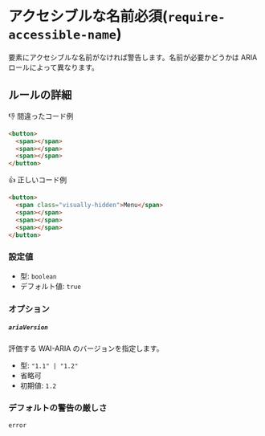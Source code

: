 # アクセシブルな名前必須(`require-accessible-name`)

要素にアクセシブルな名前がなければ警告します。名前が必要かどうかは ARIA ロールによって異なります。

## ルールの詳細

👎 間違ったコード例

```html
<button>
  <span></span>
  <span></span>
  <span></span>
</button>
```

👍 正しいコード例

```html
<button>
  <span class="visually-hidden">Menu</span>
  <span></span>
  <span></span>
  <span></span>
</button>
```

### 設定値

- 型: `boolean`
- デフォルト値: `true`

### オプション

##### `ariaVersion`

評価する WAI-ARIA のバージョンを指定します。

- 型: `"1.1" | "1.2"`
- 省略可
- 初期値: `1.2`

### デフォルトの警告の厳しさ

`error`
